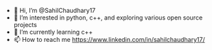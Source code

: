 - 👋 Hi, I’m @SahilChaudhary17
- 👀 I’m interested in python, c++, and exploring various open source projects
- 🌱 I’m currently learning c++
- 📫 How to reach me https://www.linkedin.com/in/sahilchaudhary17/

<!---
SahilChaudhary17/SahilChaudhary17 is a ✨ special ✨ repository because its `README.md` (this file) appears on your GitHub profile.
You can click the Preview link to take a look at your changes.
--->

